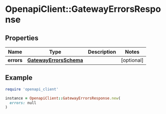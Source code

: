 # OpenapiClient::GatewayErrorsResponse

## Properties

| Name | Type | Description | Notes |
| ---- | ---- | ----------- | ----- |
| **errors** | [**GatewayErrorsSchema**](GatewayErrorsSchema.md) |  | [optional] |

## Example

```ruby
require 'openapi_client'

instance = OpenapiClient::GatewayErrorsResponse.new(
  errors: null
)
```

